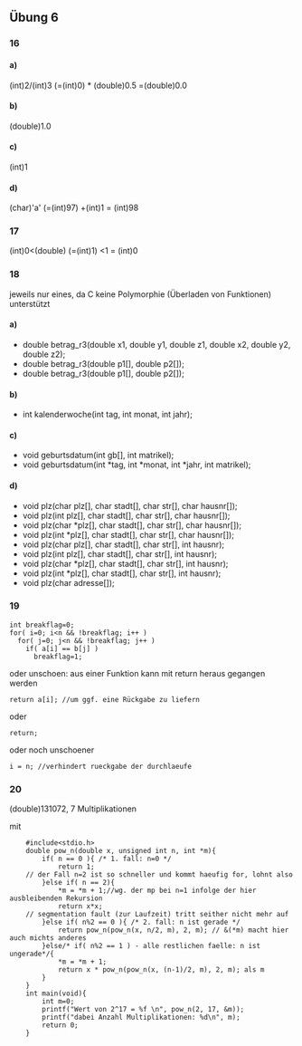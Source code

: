 ## Übung 6

### 16

#### a)

(int)2/(int)3 (=(int)0) * (double)0.5 =(double)0.0

#### b)

(double)1.0

#### c)

(int)1

#### d)

(char)'a' (=(int)97) +(int)1 = (int)98

### 17

(int)0<(double) (=(int)1) <1 = (int)0

### 18

jeweils nur eines, da C keine Polymorphie (Überladen von Funktionen) unterstützt

#### a)

- double betrag_r3(double x1, double y1, double z1, double x2, double y2, double z2);
- double betrag_r3(double p1[], double p2[]);
- double betrag_r3(double p1[], double p2[]);
    
#### b)

- int kalenderwoche(int tag, int monat, int jahr);

#### c)
- void geburtsdatum(int gb[], int matrikel);
- void geburtsdatum(int *tag, int *monat, int *jahr, int matrikel);

#### d)

- void plz(char plz[], char stadt[], char str[], char hausnr[]);
- void plz(int plz[], char stadt[], char str[], char hausnr[]);
- void plz(char *plz[], char stadt[], char str[], char hausnr[]);
- void plz(int *plz[], char stadt[], char str[], char hausnr[]);
- void plz(char plz[], char stadt[], char str[], int hausnr);
- void plz(int plz[], char stadt[], char str[], int hausnr);
- void plz(char *plz[], char stadt[], char str[], int hausnr);
- void plz(int *plz[], char stadt[], char str[], int hausnr);
- void plz(char adresse[]);

### 19

    int breakflag=0;
    for( i=0; i<n && !breakflag; i++ )
      for( j=0; j<n && !breakflag; j++ )
        if( a[i] == b[j] )
          breakflag=1;

oder unschoen: aus einer Funktion kann mit return heraus gegangen werden

    return a[i]; //um ggf. eine Rückgabe zu liefern

oder

    return;

oder noch unschoener

    i = n; //verhindert rueckgabe der durchlaeufe

### 20

(double)131072, 7 Multiplikationen

mit

		#include<stdio.h>
		double pow_n(double x, unsigned int n, int *m){
			if( n == 0 ){ /* 1. fall: n=0 */
				return 1;
		// der Fall n=2 ist so schneller und kommt haeufig for, lohnt also
			}else if( n == 2){
				*m = *m + 1;//wg. der mp bei n=1 infolge der hier ausbleibenden Rekursion
				return x*x;
		// segmentation fault (zur Laufzeit) tritt seither nicht mehr auf
			}else if( n%2 == 0 ){ /* 2. fall: n ist gerade */
				return pow_n(pow_n(x, n/2, m), 2, m); // &(*m) macht hier auch michts anderes
			}else/* if( n%2 == 1 ) - alle restlichen faelle: n ist ungerade*/{
				*m = *m + 1;
				return x * pow_n(pow_n(x, (n-1)/2, m), 2, m); als m
			}
		}
		int main(void){
			int m=0;
			printf("Wert von 2^17 = %f \n", pow_n(2, 17, &m));
			printf("dabei Anzahl Multiplikationen: %d\n", m);
			return 0;
		}
